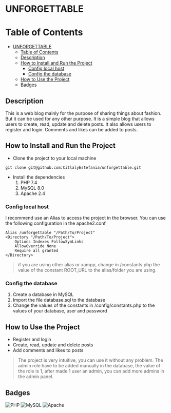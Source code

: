 # UNFORGETTABLE

# Table of Contents

- [UNFORGETTABLE](#unforgettable)
  - [Table of Contents](#table-of-contents)
  - [Description](#description)
  - [How to Install and Run the Project](#how-to-install-and-run-the-project)
    - [Config local host](#config-local-host)
    - [Config the database](#config-the-database)
  - [How to Use the Project](#how-to-use-the-project)
  - [Badges](#badges)

## Description
This is a web blog mainly for the purpose of sharing things about fashion. But it can be used for any other purpose. It is a simple blog that allows users to create, read, update and delete posts. It also allows users to register and login. Comments and likes can be added to posts.

## How to Install and Run the Project

- Clone the project to your local machine
```
git clone git@github.com:CitlalyEstefania/unforgettable.git
```

- Install the dependencies
  1. PHP 7.4
  2. MySQL 8.0
  3. Apache 2.4

### Config local host

I recommend use an Alias to access the project in the browser. You can use the following configuration in the apache2.conf
```
Alias /unforgettable "/Path/To/Project"
<Directory "/Path/To/Project">
    Options Indexes FollowSymLinks
    AllowOverride None
    Require all granted
</Directory>
```
> if you are using other alias or xampp, change in /constants.php the value of the constant ROOT_URL to the alias/folder you are using.

### Config the database

  1. Create a database in MySQL
  2. Import the file database.sql to the database
  3. Change the values of the constants in /config/constants.php to the values of your database, user and password

## How to Use the Project

- Register and login
- Create, read, update and delete posts
- Add comments and likes to posts

> The project is very intuitive, you can use it without any problem.
> The admin role have to be added manually in the database, the value of the role is 1, after made 1 user an admin, you can add more admins in the admin panel.

## Badges

![PHP](https://img.shields.io/badge/PHP-7.4-blue)
![MySQL](https://img.shields.io/badge/MySQL-8.0-blue)
![Apache](https://img.shields.io/badge/Apache-2.4-blue)
